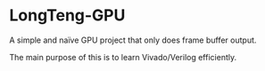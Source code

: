 # LongTeng-GPU
  
A simple and naïve GPU project that only does frame buffer output.  
  
The main purpose of this is to learn Vivado/Verilog efficiently.  

